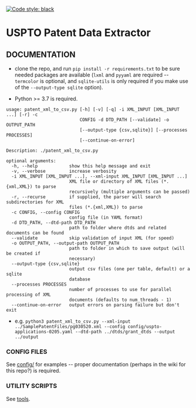[![Code style: black](https://img.shields.io/badge/code%20style-black-000000.svg)](https://github.com/psf/black)

# USPTO Patent Data Extractor

## DOCUMENTATION

* clone the repo, and run `pip install -r requirements.txt` to be sure needed packages are available (`lxml` and `pyyaml` are required -- `termcolor` is optional, and `sqlite-utils` is only required if you make use of the `--output-type sqlite` option).

* Python >= 3.7 is required.

```
usage: patent_xml_to_csv.py [-h] [-v] [-q] -i XML_INPUT [XML_INPUT ...] [-r] -c
                            CONFIG -d DTD_PATH [--validate] -o OUTPUT_PATH
                            [--output-type {csv,sqlite}] [--processes PROCESSES]
                            [--continue-on-error]

Description: ./patent_xml_to_csv.py

optional arguments:
  -h, --help            show this help message and exit
  -v, --verbose         increase verbosity
  -i XML_INPUT [XML_INPUT ...], --xml-input XML_INPUT [XML_INPUT ...]
                        XML file or directory of XML files (*.{xml,XML}) to parse
                        recursively (multiple arguments can be passed)
  -r, --recurse         if supplied, the parser will search subdirectories for XML
                        files (*.{xml,XML}) to parse
  -c CONFIG, --config CONFIG
                        config file (in YAML format)
  -d DTD_PATH, --dtd-path DTD_PATH
                        path to folder where dtds and related documents can be found
  --validate            skip validation of input XML (for speed)
  -o OUTPUT_PATH, --output-path OUTPUT_PATH
                        path to folder in which to save output (will be created if
                        necessary)
  --output-type {csv,sqlite}
                        output csv files (one per table, default) or a sqlite
                        database
  --processes PROCESSES
                        number of processes to use for parallel processing of XML
                        documents (defaults to num_threads - 1)
  --continue-on-error   output errors on parsing failure but don't exit

```

* e.g. `python3 patent_xml_to_csv.py --xml-input ../SamplePatentFiles/pg030520.xml --config config/uspto-applications-0205.yaml --dtd-path ../dtds/grant_dtds --output ../output`



### CONFIG FILES
See [config/](config/) for examples -- proper documentation (perhaps in the wiki for this repo?) is required.


### UTILITY SCRIPTS
See [tools](tools/).
